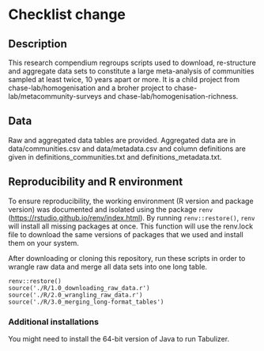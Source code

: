 # Checklist change

## Description

This research compendium regroups scripts used to download, re-structure and aggregate data sets to constitute a large meta-analysis of communities sampled at least twice, 10 years apart or more. It is a child project from chase-lab/homogenisation and a broher project to chase-lab/metacommunity-surveys and chase-lab/homogenisation-richness.

## Data
Raw and aggregated data tables are provided. Aggregated data are in data/communities.csv and data/metadata.csv and column definitions are given in definitions_communities.txt and definitions_metadata.txt.

## Reproducibility and R environment

To ensure reproducibility, the working environment (R version and package version) was documented and isolated using the package `renv` (https://rstudio.github.io/renv/index.html). By running `renv::restore()`, `renv` will install all missing packages at once. This function will use the renv.lock file to download the same versions of packages that we used and install them on your system.

After downloading or cloning this repository, run these scripts in order to wrangle raw data and merge all data sets into one long table.
```
renv::restore()
source('./R/1.0_downloading_raw_data.r')
source('./R/2.0_wrangling_raw_data.r')
source('./R/3.0_merging_long-format_tables')
```
### Additional installations
You might need to install the 64-bit version of Java to run Tabulizer.
